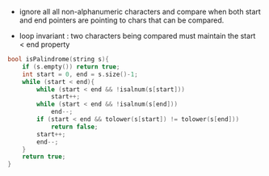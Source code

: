 - ignore all all non-alphanumeric characters and compare when both start and end pointers are pointing to chars that can be compared.

- loop invariant : two characters being compared must maintain the start < end property


```cpp
bool isPalindrome(string s){
    if (s.empty()) return true;
    int start = 0, end = s.size()-1;
    while (start < end){
        while (start < end && !isalnum(s[start]))
            start++;
        while (start < end && !isalnum(s[end]))
            end--;
        if (start < end && tolower(s[start]) != tolower(s[end]))
            return false;
        start++;
        end--;
    }
    return true;
}
```
